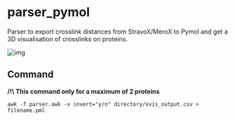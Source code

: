 # parser_pymol

Parser to export crosslink distances from StravoX/MeroX to Pymol and get a 3D visualisation of crosslinks on proteins.

![img](https://i.imgur.com/OV2tWbV.png)

## Command

**/!\ This command only for a maximum of 2 proteins**

```
awk -f parser.awk -v invert="y/n" directory/xvis_output.csv > filename.pml
```
